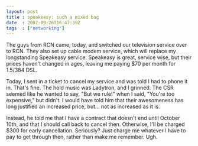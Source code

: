```yaml
---
layout: post
title : speakeasy: such a mixed bag
date  : 2007-09-26T16:47:39Z
tags  : ["networking"]
---
```

The guys from RCN came, today, and switched our television service over to RCN. They also set up cable modem service, which will replace my longstanding Speakeasy service.  Speakeasy is great, service wise, but their prices haven't changed in ages, leaving me paying $70 per month for 1.5/384 DSL.

Today, I sent in a ticket to cancel my service and was told I had to phone it in.  That's fine.  The hold music was Ladytron, and I grinned.  The CSR seemed like he wanted to say, "But we rule!" when I said, "You're too expensive," but didn't.  I would have told him that their awesomeness has long justified an increased price, but... not as increased as it is.

Instead, he told me that I have a contract that doesn't end until October 10th, and that I should call back to cancel then.  Otherwise, I'll be charged $300 for early cancellation.  Seriously?  Just charge me whatever I have to pay to get through then, rather than make me remember.  Ugh. 

